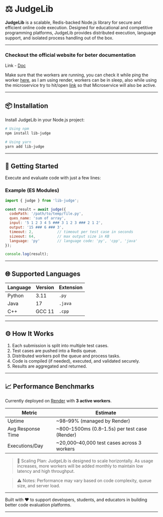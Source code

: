 
# ⚖️ JudgeLib

**JudgeLib** is a scalable, Redis-backed Node.js library for secure and efficient online code execution. Designed for educational and competitive programming platforms, JudgeLib provides distributed execution, language support, and isolated process handling out of the box.

---

### Checkout the official website for beter documentation

Link - [Doc](https://judge-lib-mg91.vercel.app/)

Make sure that the workers are running, you can check it while ping the worker [here](https://judge-lib-mg91.vercel.app/npm), as I am using render, workers can be in sleep, also while using the microservice try to hit/open [link](https://judge-microser.onrender.com) so that Microservice will also be active.

---

## 📦 Installation

Install JudgeLib in your Node.js project:

```bash
# Using npm
npm install lib-judge

# Using yarn
yarn add lib-judge
```

---

## 🚀 Getting Started

Execute and evaluate code with just a few lines:

### Example (ES Modules)

```js
import { judge } from 'lib-judge';

const result = await judge({
  codePath: '/path/to/temp/file.py',
  ques_name: 'sum of array',
  input: '5 1 2 3 4 5 ### 3 1 2 3 ### 2 1 2',
  output: '15 ### 6 ### 3',
  timeout: 2,           // timeout per test case in seconds
  sizeout: 64,          // max output size in KB
  language: 'py'        // language code: 'py', 'cpp', 'java'
});

console.log(result);
```

---

## 🌐 Supported Languages

| Language | Version | Extension |
| -------- | ------- | --------- |
| Python   | 3.11    | `.py`     |
| Java     | 17      | `.java`   |
| C++      | GCC 11  | `.cpp`    |

---

## ⚙️ How It Works

1. Each submission is split into multiple test cases.
2. Test cases are pushed into a Redis queue.
3. Distributed workers poll the queue and process tasks.
4. Code is compiled (if needed), executed, and validated securely.
5. Results are aggregated and returned.

---

## 📈 Performance Benchmarks

Currently deployed on [Render](https://render.com) with **3 active workers**.

| Metric            | Estimate                                    |
| ----------------- | ------------------------------------------- |
| Uptime            | \~98–99% (managed by Render)                |
| Avg Response Time | ~800–1500ms (0.8–1.5s) per test case (Render)   |
| Executions/Day    | \~20,000–40,000 test cases across 3 workers |

> 🧠 Scaling Plan:
> JudgeLib is designed to scale horizontally. As usage increases, more workers will be added monthly to maintain low latency and high throughput.

> ⚠️ Notes:
> Performance may vary based on code complexity, queue size, and server load.

---


Built with ❤️ to support developers, students, and educators in building better code evaluation platforms.

---

